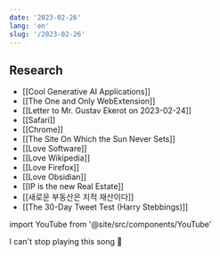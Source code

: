 ```yaml
---
date: '2023-02-26'
lang: 'en'
slug: '/2023-02-26'
---
```


## Research

- [[Cool Generative AI Applications]]
- [[The One and Only WebExtension]]
- [[Letter to Mr. Gustav Ekerot on 2023-02-24]]
- [[Safari]]
- [[Chrome]]
- [[The Site On Which the Sun Never Sets]]
- [[Love Software]]
- [[Love Wikipedia]]
- [[Love Firefox]]
- [[Love Obsidian]]
- [[IP is the new Real Estate]]
- [[새로운 부동산은 지적 재산이다]]
- [[The 30-Day Tweet Test (Harry Stebbings)]]

import YouTube from '@site/src/components/YouTube'

I can't stop playing this song 🥺

<YouTube id="9qRCARM_LfE"/>
